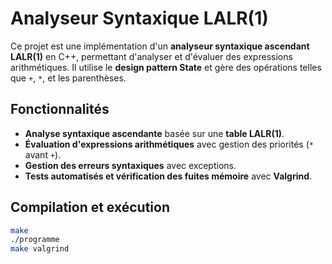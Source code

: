 # Analyseur Syntaxique LALR(1)

Ce projet est une implémentation d'un **analyseur syntaxique ascendant LALR(1)** en C++, permettant d'analyser et d'évaluer des expressions arithmétiques. Il utilise le **design pattern State** et gère des opérations telles que `+`, `*`, et les parenthèses.

## Fonctionnalités
- **Analyse syntaxique ascendante** basée sur une **table LALR(1)**.
- **Évaluation d'expressions arithmétiques** avec gestion des priorités (`*` avant `+`).
- **Gestion des erreurs syntaxiques** avec exceptions.
- **Tests automatisés et vérification des fuites mémoire** avec **Valgrind**.

## Compilation et exécution
```bash
make
./programme
make valgrind
